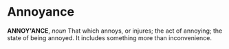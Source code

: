 # Annoyance

**ANNOY'ANCE**, _noun_ That which annoys, or injures; the act of annoying; the state of being annoyed. It includes something more than inconvenience.